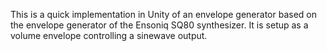 This is a quick implementation in Unity of an envelope generator based on the envelope generator of the Ensoniq SQ80 synthesizer.
It is setup as a volume envelope controlling a sinewave output.

